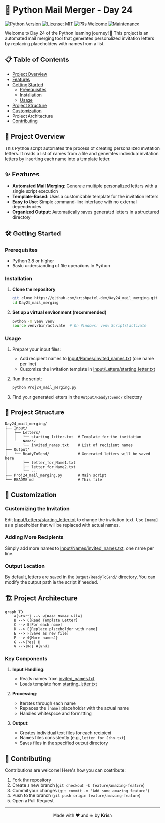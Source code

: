 # 🐍 Python Mail Merger - Day 24

[![Python Version](https://img.shields.io/badge/python-3.8%2B-blue.svg)](https://www.python.org/downloads/)
[![License: MIT](https://img.shields.io/badge/License-MIT-yellow.svg)](https://opensource.org/licenses/MIT)
[![PRs Welcome](https://img.shields.io/badge/PRs-welcome-brightgreen.svg)](http://makeapullrequest.com)
[![Maintenance](https://img.shields.io/badge/Maintained%3F-yes-green.svg)](https://github.com/krishpatel-dev/Day24_mail_merging/graphs/commit-activity)

Welcome to Day 24 of the Python learning journey! 🚀 This project is an automated mail merging tool that generates personalized invitation letters by replacing placeholders with names from a list.

## 📋 Table of Contents
- [Project Overview](#-project-overview)
- [Features](#-features)
- [Getting Started](#-getting-started)
  - [Prerequisites](#prerequisites)
  - [Installation](#installation)
  - [Usage](#usage)
- [Project Structure](#-project-structure)
- [Customization](#-customization)
- [Project Architecture](#-project-architecture)
- [Contributing](#-contributing)

## 🌟 Project Overview

This Python script automates the process of creating personalized invitation letters. It reads a list of names from a file and generates individual invitation letters by inserting each name into a template letter.

## ✨ Features

- **Automated Mail Merging**: Generate multiple personalized letters with a single script execution
- **Template-Based**: Uses a customizable template for the invitation letters
- **Easy to Use**: Simple command-line interface with no external dependencies
- **Organized Output**: Automatically saves generated letters in a structured directory

## 🛠 Getting Started

### Prerequisites
- Python 3.8 or higher
- Basic understanding of file operations in Python

### Installation

1. **Clone the repository**
   ```bash
   git clone https://github.com/krishpatel-dev/Day24_mail_merging.git
   cd Day24_mail_merging
   ```

2. **Set up a virtual environment (recommended)**
   ```bash
   python -m venv venv
   source venv/bin/activate  # On Windows: venv\Scripts\activate
   ```

### Usage

1. Prepare your input files:
   - Add recipient names to [Input/Names/invited_names.txt](cci:7://file:///e:/Complete%20Python%20Course/Day%2024/Input/Names/invited_names.txt:0:0-0:0) (one name per line)
   - Customize the invitation template in [Input/Letters/starting_letter.txt](cci:7://file:///e:/Complete%20Python%20Course/Day%2024/Input/Letters/starting_letter.txt:0:0-0:0)

2. Run the script:
   ```bash
   python Proj24_mail_merging.py
   ```

3. Find your generated letters in the `Output/ReadyToSend/` directory

## 📁 Project Structure

```
Day24_mail_merging/
├── Input/
│   ├── Letters/
│   │   └── starting_letter.txt  # Template for the invitation
│   └── Names/
│       └── invited_names.txt    # List of recipient names
├── Output/
│   └── ReadyToSend/             # Generated letters will be saved here
│       ├── letter_for_Name1.txt
│       ├── letter_for_Name2.txt
│       └── ...
├── Proj24_mail_merging.py       # Main script
└── README.md                    # This file
```

## 🎨 Customization

### Customizing the Invitation
Edit [Input/Letters/starting_letter.txt](cci:7://file:///e:/Complete%20Python%20Course/Day%2024/Input/Letters/starting_letter.txt:0:0-0:0) to change the invitation text. Use `[name]` as a placeholder that will be replaced with actual names.

### Adding More Recipients
Simply add more names to [Input/Names/invited_names.txt](cci:7://file:///e:/Complete%20Python%20Course/Day%2024/Input/Names/invited_names.txt:0:0-0:0), one name per line.

### Output Location
By default, letters are saved in the `Output/ReadyToSend/` directory. You can modify the output path in the script if needed.

## 🏗️ Project Architecture

```mermaid
graph TD
    A[Start] --> B[Read Names File]
    B --> C[Read Template Letter]
    C --> D[For each name]
    D --> E[Replace placeholder with name]
    E --> F[Save as new file]
    F --> G{More names?}
    G -->|Yes| D
    G -->|No| H[End]
```

### Key Components
1. **Input Handling**:
   - Reads names from [invited_names.txt](cci:7://file:///e:/Complete%20Python%20Course/Day%2024/Input/Names/invited_names.txt:0:0-0:0)
   - Loads template from [starting_letter.txt](cci:7://file:///e:/Complete%20Python%20Course/Day%2024/Input/Letters/starting_letter.txt:0:0-0:0)

2. **Processing**:
   - Iterates through each name
   - Replaces the `[name]` placeholder with the actual name
   - Handles whitespace and formatting

3. **Output**:
   - Creates individual text files for each recipient
   - Names files consistently (e.g., `letter_for_John.txt`)
   - Saves files in the specified output directory

## 🤝 Contributing

Contributions are welcome! Here's how you can contribute:

1. Fork the repository
2. Create a new branch (`git checkout -b feature/amazing-feature`)
3. Commit your changes (`git commit -m 'Add some amazing feature'`)
4. Push to the branch (`git push origin feature/amazing-feature`)
5. Open a Pull Request

---

<div align="center">
  Made with ❤️ and ☕ by <b>Krish</b>
</div>
